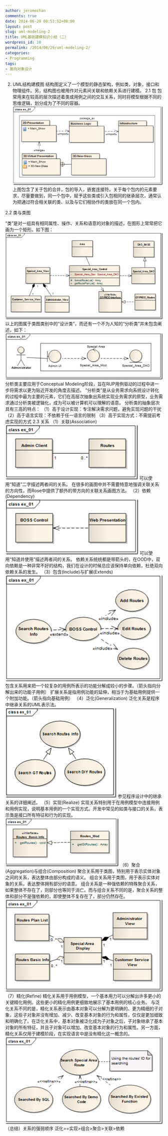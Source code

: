 ```yaml
---
author: jeromechan
comments: true
date: 2014-06-29 00:53:52+00:00
layout: post
slug: uml-modeling-2
title: UML基础建模知识小结（二）
wordpress_id: 10
permalink: /2014/06/29/uml-modeling-2/
categories:
- Programming
tags:
- 面向对象设计
---
```


2. UML结构建模图
结构图定义了一个模型的静态架构，例如类，对象，接口和物理组件。另，结构图也被用作对元素间关联和依赖关系进行建模。
2.1 包
包常用来在较高的层次描述着类或用例之间的交互关系，同时将模型根据不同的思维逻辑，划分成为了不同的容器。
[![image](/images/2014-06-29-uml-modeling-2/image_thumb.png)](/images/2014-06-29-uml-modeling-2/image.png)
上图包含了关于包的合并，包的导入，嵌套连接符。关于每个包内的元素要求，尽量要做到，同一个包中，赋予这些类或引入包相同的继承层次，通常认为把通过符合相关联的类、以及与它们相协作的类放在同一个包内。
<!-- more -->2.2 类与类图
“类”是对一组具有相同属性、操作、关系和语意的对象的描述，在图形上常常把它画为一个矩形。如下图：
[![image](/images/2014-06-29-uml-modeling-2/image_thumb1.png)](/images/2014-06-29-uml-modeling-2/image1.png)
以上的图属于类图类别中的“设计类”，而还有一个不为人知的“分析类”并未包含阐述，如下：
[![image](/images/2014-06-29-uml-modeling-2/image_thumb2.png)](/images/2014-06-29-uml-modeling-2/image2.png)
分析类主要应用于Conceptual Modeling阶段，旨在RUP用例驱动的过程中进一步将需求以更为贴近开发的角度去描述。
“分析类”是从业务需求向系统设计转化的过程中最为主要的元素，它们在高层次抽象出系统实现业务需求的原型，业务需求通过分析类被逻辑化，成为可以被计算机可以理解的语意。
分析类的抽象层次具有三高的特点：
（1）高于设计实现：专注解决需求问题，避免实现问题的干扰
（2）高于语言实现：不依赖于任一语言的限制
（3）高于实现方式：不需提前考虑实现的方式
2.3 关系
（1）关联(Association)
[![image](/images/2014-06-29-uml-modeling-2/image_thumb3.png)](/images/2014-06-29-uml-modeling-2/image3.png)
可以使用“知道”二字描述两者间的关系。
在很多的画图中并不需要特意地强调关联关系的方向性，而Rose中提供了额外的带方向的关联关系画图方法。
（2）依赖(Dependency)
[![image](/images/2014-06-29-uml-modeling-2/image_thumb4.png)](/images/2014-06-29-uml-modeling-2/image4.png)
可以使用“知道并使用”描述两者间的关系。
依赖关系统统都是带箭头的，在OOD中，双向依赖是一种非常不好的结构，我们在设计的时候总应该保持单向依赖，杜绝双向依赖关系的发生。
（3）包含(Include)与扩展(Extends)
[![image](/images/2014-06-29-uml-modeling-2/image_thumb5.png)](/images/2014-06-29-uml-modeling-2/image5.png)
包含关系用来把一个较复杂的用例所表示的功能分解成较小的步骤。（箭头指向分解出来的功能子用例）
扩展关系是指用例功能的延伸，相当于为基础用例提供一个附加功能。（箭头指向基础用例）
（4）泛化(Generalization)
泛化关系是程序中继承关系的UML表示法。
[![image](/images/2014-06-29-uml-modeling-2/image_thumb6.png)](/images/2014-06-29-uml-modeling-2/image6.png)
参见程序设计中的继承关系的详细阐述。
（5）实现(Realize)
实现关系特别用于在用例模型中连接用例和用例实现，说明基本用例的一个实现方式。开发中常见的如类与接口的关系，表示类是接口所有特征和行为的实现。
[![image](/images/2014-06-29-uml-modeling-2/image_thumb7.png)](/images/2014-06-29-uml-modeling-2/image7.png)
（6）聚合(Aggregation)与组合(Composition)
聚合关系用于类图，特别用于表示实体对象之间的关系，表达整体由部分构成的语义。
组合关系用于类图，用于表示实体对象的关系，表达整体拥有部分的语意。
组合关系是一种强依赖的特殊聚合关系，如果整体不存在了，则部分也等同于消亡。而与组合关系不同的是，聚合关系的整体和部分不是强依赖的，即使整体不复存在了，部分仍然存在。
[![image](/images/2014-06-29-uml-modeling-2/image_thumb8.png)](/images/2014-06-29-uml-modeling-2/image8.png)
（7）精化(Refine)
精化关系用于用例模型，一个基本用力可以分解出许多更小的关键精化用例。这些更小的精化用例更细致地展示了基本用例的核心业务。
与泛化关系不同的是，精化关系表示由基本对象可以分解为更明确的、更为精细的子对象，这些子对象并没有增加、减少、改变基本对象的行为和属性，仅仅是更加细致和明确化了。在泛化关系中，基本对象被泛化成为子对象之后，子对象继承了基本对象的所有特征，并且子对象可以增加、改变基本对象的行为和属性。另一方面，精化关系仅用于建模阶段，在实现语言中是没有精化这一概念的。
[![image](/images/2014-06-29-uml-modeling-2/image_thumb9.png)](/images/2014-06-29-uml-modeling-2/image9.png)
（总结）关系的强弱顺序
泛化==实现>组合>聚合>关联>依赖
